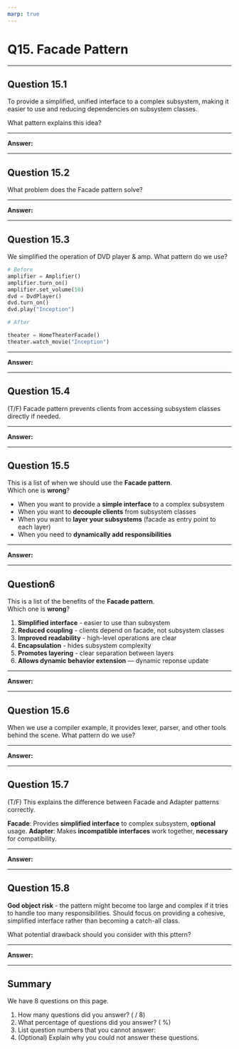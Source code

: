 ```yaml
---
marp: true
---
```


# Q15. Facade Pattern

---

## Question 15.1

To provide a simplified, unified interface to a complex subsystem, making it easier to use and reducing dependencies on subsystem classes.  

What pattern explains this idea?

---

**Answer:**  


---

## Question 15.2

What problem does the Facade pattern solve?

---

**Answer:**


---

## Question 15.3

We simplified the operation of DVD player & amp. What pattern do we use?

```python
# Before
amplifier = Amplifier()
amplifier.turn_on()
amplifier.set_volume(10)
dvd = DvdPlayer()
dvd.turn_on()
dvd.play("Inception")

# After

theater = HomeTheaterFacade()
theater.watch_movie("Inception")
```

---

**Answer:**


---

## Question 15.4

(T/F) Facade pattern prevents clients from accessing subsystem classes directly if needed.

---

**Answer:**


---

## Question 15.5

This is a list of when we should use the **Facade pattern**.  
Which one is **wrong**?

- When you want to provide a **simple interface** to a complex subsystem
- When you want to **decouple clients** from subsystem classes  
- When you want to **layer your subsystems** (facade as entry point to each layer)
- When you need to **dynamically add responsibilities**

---

**Answer:**


---

## Question6

This is a list of the benefits of the **Facade pattern**.  
Which one is **wrong**?

1. **Simplified interface** - easier to use than subsystem
2. **Reduced coupling** - clients depend on facade, not subsystem classes
3. **Improved readability** - high-level operations are clear
4. **Encapsulation** - hides subsystem complexity
5. **Promotes layering** - clear separation between layers
6. **Allows dynamic behavior extension** — dynamic reponse update

---

**Answer:**


---

## Question 15.6

When we use a compiler example, it provides lexer, parser, and other tools behind the scene. What pattern do we use?

---

**Answer:**


---

## Question 15.7

(T/F) This explains the difference between Facade and Adapter patterns correctly.

**Facade**: Provides **simplified interface** to complex subsystem, **optional** usage.
**Adapter**: Makes **incompatible interfaces** work together, **necessary** for compatibility.

---

**Answer:**


---

## Question 15.8

**God object risk** - the pattern might become too large and complex if it tries to handle too many responsibilities. Should focus on providing a cohesive, simplified interface rather than becoming a catch-all class.

What potential drawback should you consider with this pttern?

---

**Answer:**


---

## Summary

We have 8 questions on this page.

1. How many questions did you answer? ( / 8)
2. What percentage of questions did you answer? (  %)
3. List question numbers that you cannot answer:
4. (Optional) Explain why you could not answer these questions.
